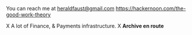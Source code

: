 
You can reach me at heraldfaust@gmail.com
https://hackernoon.com/the-good-work-theory

X A lot of Finance, & Payments infrastructure.
X <b> Archive en route </b>
